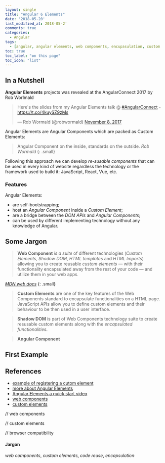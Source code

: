 ```yaml
---
layout: single
title: "Angular 6 Elements"
date: '2018-05-20'
last_modified_at: 2018-05-2'
comments: true
categories:
  - Angular
tags:
  - [angular, angular elements, web components, encupasulation, custom elements]
toc: true
toc_label: "on this page"
toc_icon: "list"
---
```

## In a Nutshell
__Angular Elements__ projects was revealed at the AngularConnect 2017 by Rob Worlmald

<blockquote class="twitter-tweet" data-lang="en"><p lang="en" dir="ltr">Here&#39;s the slides from my Angular Elements talk @ <a href="https://twitter.com/hashtag/AngularConnect?src=hash&amp;ref_src=twsrc%5Etfw">#AngularConnect</a> - <a href="https://t.co/4kuySZ9zMs">https://t.co/4kuySZ9zMs</a></p>&mdash; Rob Wormald (@robwormald) <a href="https://twitter.com/robwormald/status/928250099054120960?ref_src=twsrc%5Etfw">November 8, 2017</a></blockquote>
<script async src="https://platform.twitter.com/widgets.js" charset="utf-8"></script>

Angular Elements are Angular Components which are packed as Custom Elements:

> Angular Component on the inside, standards on the outside.
<cite>Rob Wormald</cite>
{: .small}

Following this approach we can develop _re-susable components_ that can be used in every kind of website regardless the technology or the framework used to build it: JavaScript, React, Vue, etc.

### Features
Angular Elements:
- are self-bootstrapping;
- host an _Angular Component_ inside a _Custom Element_;
- are a bridge between the _DOM APIs_ and _Angular Components_;
- can be used by different implementing technology without any knowledge of Angular.

## Some Jargon
> __Web Component__ _is a suite_ of different technologies (_Custom Elements_, _Shodow DOM_, _HTML templates_ and _HTML Imports_) allowing you to create reusable _custom elements_ — with their functionality encapsulated away from the rest of your code — and utilize them in your web apps.

<cite><a href="https://developer.mozilla.org/en-US/docs/Web/Web_Components">MDN web docs</a></cite>
{: .small}

> __Custom Elements__ are one of the key features of the Web Components standard to encapsulate functionalities on a HTML page. JavaScript APIs allow you to define custom elements and their behaviour to be then used in a user interface.

> __Shadow DOM__ is part of Web Components technology suite to create resusable custom elements along with the _encapsulated functionalities_.

> __Angular Component__

## First Example


## References
- [example of registering a cutom element](https://stackblitz.com/edit/angular-f3nrpv?file=app%2Fapp.module.ts)
- [more about Angular Elements](https://angular.io/guide/elements)
- [Angular Elements a quick start video](https://www.youtube.com/watch?v=4u9_kdkvTsc)
- [web components](https://developer.mozilla.org/en-US/docs/Web/Web_Components)
- [custom elements](https://developer.mozilla.org/en-US/docs/Web/Web_Components/Using_custom_elements)

// web components

// custom elements

// browser compatibility

#### Jargon
_web components_, _custom elements_, _code reuse_, _encapsulation_